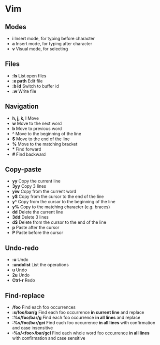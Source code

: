 # Vim

## Modes
* **i** Insert mode, for typing before character
* **a** Insert mode, for typing after character
* **v** Visual mode, for selecting

## Files
* **:ls** List open files
* **:e path** Edit file
* **:b id** Switch to buffer id
* **:w** Write file

## Navigation
* **h, j, k, l** Move
* **w** Move to the next word
* **b** Move to previous word
* **^** Move to the beginning of the line
* **$** Move to the end of the line
* **%** Move to the matching bracket
* __\*__ Find forward
* __\#__ Find backward

## Copy-paste
* **yy** Copy the current line
* **3yy** Copy 3 lines
* **yiw** Copy from the current word
* **y$** Copy from the cursor to the end of the line
* **y^** Copy from the cursor to the beginning of the line
* **y%** Copy to the matching character (e.g. braces)
* **dd** Delete the current line
* **3dd** Delete 3 lines
* **d$** Delete from the cursor to the end of the line
* **p** Paste after the cursor
* **P** Paste before the cursor

## Undo-redo
* **:u** Undo
* **:undolist** List the operations
* **u** Undo
* **2u** Undo
* **Ctrl-r** Redo

## Find-replace
* **/foo** Find each foo occurrences
* **:s/foo/bar/g** Find each foo occurrence **in current line** and replace
* **:%s/foo/bar/g** Find each foo occurrence **in all lines** and replace
* **:%s/foo/bar/gci** Find each foo occurrence **in all lines** with confirmation and case insensitive
* **:%s/\<foo\>/bar/gcI** Find each whole word foo occurrence **in all lines** with confirmation and case sensitive

